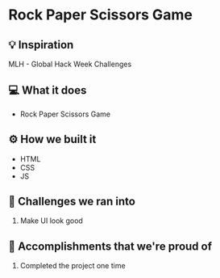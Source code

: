 # Rock Paper Scissors Game 

## 💡 Inspiration

MLH - Global Hack Week Challenges

## 💻 What it does

- Rock Paper Scissors Game 

## ⚙️ How we built it

- HTML
- CSS
- JS

## 🧠 Challenges we ran into

1. Make UI look good 

## 🏅 Accomplishments that we're proud of

1. Completed the project one time



